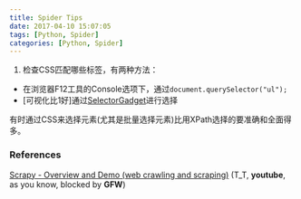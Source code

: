 ```yaml
---
title: Spider Tips
date: 2017-04-10 15:07:05
tags: [Python, Spider]
categories: [Python, Spider]
---
```


1. 检查CSS匹配哪些标签，有两种方法：
 * 在浏览器F12工具的Console选项下，通过`document.querySelector("ul");`
 * [可视化比1好]通过[SelectorGadget](http://selectorgadget.com/)进行选择

 有时通过CSS来选择元素(尤其是批量选择元素)比用XPath选择的要准确和全面得多。


### References
[Scrapy - Overview and Demo (web crawling and scraping)](https://www.youtube.com/watch?v=CsaqVQ4NIEU) (T_T, **youtube**, as you know, blocked by **GFW**)
